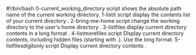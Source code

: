 #!/bin/bash
0-current_working_directory script shows the absolute path name of the current working directory.
1-listit script display the contents list of your current directory .
2-bring-me-home script change the working directory to the user's home directory .
3-listfiles display current directory contents in a long format .
4-listmorefiles script Display current directory contents, including hidden files (starting with .). Use the long format.
5-listfilesdigitonly script Display current directory contents .
